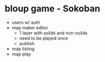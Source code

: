 # bloup game - Sokoban

- users w/ auth
- map maker editor
  - 1 layer with solids and non-solids
  - need to be played once
  - publish
- map listing
- map play
